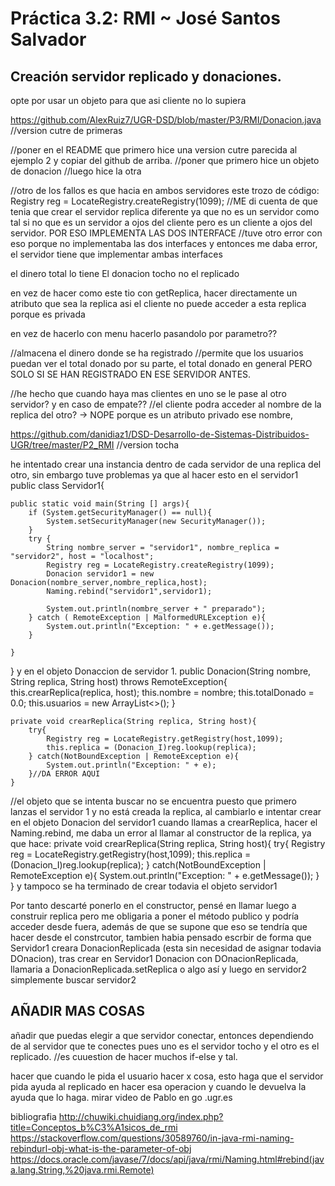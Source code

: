 # Práctica 3.2: RMI    ~     José Santos Salvador
## Creación servidor replicado y donaciones.



opte por usar un objeto para que asi cliente no lo supiera

https://github.com/AlexRuiz7/UGR-DSD/blob/master/P3/RMI/Donacion.java
//version cutre de primeras

//poner en el README que primero hice una version cutre parecida al ejemplo 2 y copiar del github de arriba.
//poner que primero hice un objeto de donacion
//luego hice la otra

//otro de los fallos es que hacia en ambos servidores este trozo de código:
Registry reg = LocateRegistry.createRegistry(1099);
//ME di cuenta de que tenia que crear el servidor replica diferente ya que no es un servidor como tal si no que es un servidor a ojos del cliente pero es un cliente a ojos del servidor. POR ESO IMPLEMENTA LAS DOS INTERFACE
//tuve otro error con eso porque no implementaba las dos interfaces y entonces me daba error, el servidor tiene que implementar ambas interfaces

el dinero total lo tiene El donacion tocho no el replicado

en vez de hacer como este tio con getReplica, 
hacer directamente un atributo que sea la replica
asi el cliente no puede acceder a esta replica porque es privada

en vez de hacerlo con menu hacerlo pasandolo por parametro??


//almacena el dinero donde se ha registrado
//permite que los usuarios puedan ver el total donado por su parte, el total donado en general PERO SOLO SI SE HAN REGISTRADO EN ESE SERVIDOR ANTES.

//he hecho que cuando haya mas clientes en uno se le pase al otro servidor? y en caso de empate??
//el cliente podra acceder al nombre de la replica del otro? -> NOPE porque es un atributo privado ese nombre,

https://github.com/danidiaz1/DSD-Desarrollo-de-Sistemas-Distribuidos-UGR/tree/master/P2_RMI
//version tocha


he intentado crear una instancia dentro de cada servidor de una replica del otro,
sin embargo tuve problemas ya que al hacer esto en el servidor1
public class Servidor1{

    public static void main(String [] args){
        if (System.getSecurityManager() == null){
            System.setSecurityManager(new SecurityManager());
        }
        try {
            String nombre_server = "servidor1", nombre_replica = "servidor2", host = "localhost";
            Registry reg = LocateRegistry.createRegistry(1099);
            Donacion servidor1 = new Donacion(nombre_server,nombre_replica,host);
            Naming.rebind("servidor1",servidor1);
            
            System.out.println(nombre_server + " preparado");
        } catch ( RemoteException | MalformedURLException e){
            System.out.println("Exception: " + e.getMessage());
        }
        
    }    
}
y en el objeto Donaccion de servidor 1.
    public Donacion(String nombre, String replica, String host) throws RemoteException{
        this.crearReplica(replica, host);
        this.nombre = nombre;
        this.totalDonado = 0.0;
        this.usuarios = new ArrayList<>();
    }

    private void crearReplica(String replica, String host){
        try{
            Registry reg = LocateRegistry.getRegistry(host,1099);
            this.replica = (Donacion_I)reg.lookup(replica);
        } catch(NotBoundException | RemoteException e){
            System.out.println("Exception: " + e);
        }//DA ERROR AQUI
    }
//el objeto que se intenta buscar no se encuentra puesto que primero lanzas el servidor 1 y no está creada la replica,
al cambiarlo e intentar crear en el objeto Donacion del servidor1 cuando llamas a crearReplica, hacer el Naming.rebind, me daba un error al llamar al constructor de la replica, ya que hace:
    private void crearReplica(String replica, String host){
        try{
            Registry reg = LocateRegistry.getRegistry(host,1099);
            this.replica = (Donacion_I)reg.lookup(replica);
        } catch(NotBoundException | RemoteException e){
            System.out.println("Exception: " + e.getMessage());
        }
    }
y tampoco se ha terminado de crear todavia el objeto servidor1

Por tanto descarté ponerlo en el constructor, pensé en llamar luego a construir replica pero me obligaria a poner el método publico y podría acceder desde fuera, además de que se supone que eso se tendría que hacer desde el constrcutor,
tambien habia pensado escrbir de forma que Servidor1 creara DonacionReplicada (esta sin necesidad de asignar todavia DOnacion), tras crear en Servidor1 Donacion con DOnacionReplicada, llamaria a DonacionReplicada.setReplica o algo así y luego en servidor2 simplemente buscar servidor2


AÑADIR MAS COSAS
--------------------
añadir que puedas elegir a que servidor conectar, entonces
dependiendo de al servidor que te conectes pues uno es el servidor tocho y el otro es el replicado.
//es cuuestion de hacer muchos if-else y tal.

hacer que cuando le pida el usuario hacer x cosa, esto haga que el servidor pida ayuda al replicado en hacer esa operacion y cuando le devuelva la ayuda que lo haga.
mirar video de Pablo en go .ugr.es

bibliografia
http://chuwiki.chuidiang.org/index.php?title=Conceptos_b%C3%A1sicos_de_rmi
https://stackoverflow.com/questions/30589760/in-java-rmi-naming-rebindurl-obj-what-is-the-parameter-of-obj
https://docs.oracle.com/javase/7/docs/api/java/rmi/Naming.html#rebind(java.lang.String,%20java.rmi.Remote)